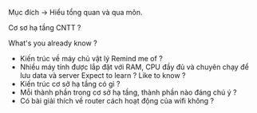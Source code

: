 Mục đích -> Hiểu tổng quan và qua môn.

Cơ sơ hạ tầng CNTT ?

What's you already know ?
+ Kiến trúc về máy chủ vật lý
Remind me of ?
+ Nhiều máy tính được lắp đặt với RAM, CPU đầy đủ và chuyên chạy để lưu data và server
Expect to learn ? Like to know ?
+ Kiến trúc cơ sở hạ tầng có gì ?
+ Mỗi thành phần trong cơ sở hạ tầng, thành phần nào đáng chú ý ?
+ Có bài giải thích về router cách hoạt động của wifi không ?

